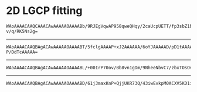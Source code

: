 # 2D LGCP fitting

    WAoAAAACAAQCAAACAwAAAAAOAAAABb/9RJEgVqwAP958qweQHqy/2caUcpUETT/fp3sbZ1bX
    v/q/RK5Ns2g=

---

    WAoAAAACAAQBAgACAwAAAAAOAAAABT/5fclgAAAAP+xJ2AAAAAA/6oYJAAAAAD/pD1tAAAAA
    P/DdTcAAAAA=

---

    WAoAAAACAAQBAgACAwAAAAAOAAAABL/+00IrP70ov/Bb8vn1gDm/9NheeNbvC7/zbxTOsOvh
    

---

    WAoAAAACAAQBAgACAwAAAAAOAAAABD/61j3maxKnP+QjjUKR73Q/43iwEvkpM0ACXV5KD1iC
    

